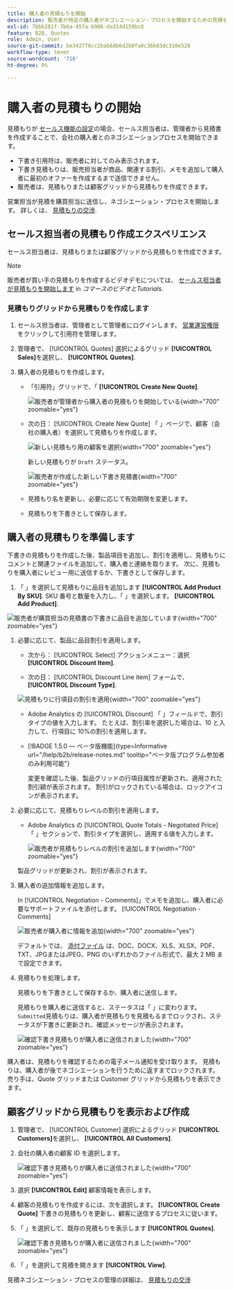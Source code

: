 ```yaml
---
title: 購入者の見積もりを開始
description: 販売者が特定の購入者がネゴシエーション・プロセスを開始するための見積を作成する方法を説明します。 販売者は、選択した Web サイト上の会社アカウントに関連付けられた顧客に対してのみ見積もりを送信できます。
exl-id: 7bbb281f-7b6a-45fa-b906-da314d159bc8
feature: B2B, Quotes
role: Admin, User
source-git-commit: be3427f6cc2bab68b6d2b0fa0c36b83dc310e528
workflow-type: tm+mt
source-wordcount: '716'
ht-degree: 0%

---
```


# 購入者の見積もりの開始

見積もりが [セールス機能の設定](configure-quotes.md)の場合、セールス担当者は、管理者から見積書を作成することで、会社の購入者とのネゴシエーションプロセスを開始できます。

- 下書き引用符は、販売者に対してのみ表示されます。
- 下書き見積もりは、販売担当者が商品、関連する割引、メモを追加して購入者に最初のオファーを作成するまで送信できません。
- 販売者は、見積もりまたは顧客グリッドから見積もりを作成できます。

営業担当が見積を購買担当に送信し、ネゴシエーション・プロセスを開始します。 詳しくは、 [見積もりの交渉](quote-price-negotiation.md).

## セールス担当者の見積もり作成エクスペリエンス

セールス担当者は、見積もりまたは顧客グリッドから見積もりを作成できます。

>[!NOTE]
>
>販売者が買い手の見積もりを作成するビデオデモについては、 [セールス担当者が見積もりを開始します](https://experienceleague.adobe.com/docs/commerce-learn/tutorials/b2b/b2b-quote/sales-rep-initiates-quote.html) in _コマースのビデオとTutorials_.

### 見積もりグリッドから見積もりを作成します

1. セールス担当者は、管理者として管理者にログインします。 [営業運営権限](../systems/permissions.md) をクリックして引用符を管理します。

1. 管理者で、 [!UICONTROL Quotes] 選択によるグリッド **[!UICONTROL Sales]**&#x200B;を選択し、 **[!UICONTROL Quotes]**.

1. 購入者の見積もりを作成します。

   - 「引用符」グリッドで、「 **[!UICONTROL Create New Quote]**.

     ![販売者が管理者から購入者の見積もりを開始している](./assets/quote-draft-from-admin.png){width="700" zoomable="yes"}

   - 次の日： [!UICONTROL Create New Quote] 「 」ページで、顧客（会社の購入者）を選択して見積もりを作成します。

     ![新しい見積もり用の顧客を選択](./assets/quote-draft-from-admin-select-buyer.png){width="700" zoomable="yes"}

     新しい見積もりが `Draft` ステータス。

     ![販売者が作成した新しい下書き見積書](./assets/quote-create-by-seller.png){width="700" zoomable="yes"}

   - 見積もり名を更新し、必要に応じて有効期限を変更します。

   - 見積もりを下書きとして保存します。

## 購入者の見積もりを準備します

下書きの見積もりを作成した後、製品項目を追加し、割引を適用し、見積もりにコメントと関連ファイルを追加して、購入者と連絡を取ります。 次に、見積もりを購入者にレビュー用に送信するか、下書きとして保存します。

1. 「 」を選択して見積もりに品目を追加します **[!UICONTROL Add Product By SKU]**. SKU 番号と数量を入力し、「 」を選択します。 **[!UICONTROL Add Product]**.

![販売者が購買担当の見積書の下書きに品目を追加しています](./assets/quote-draft-add-items.png){width="700" zoomable="yes"}

1. 必要に応じて、製品に品目割引を適用します。

   - 次から： [!UICONTROL Select] アクションメニュー：選択 **[!UICONTROL Discount Item]**.

   - 次の日： [!UICONTROL Discount Line item] フォームで、 **[!UICONTROL Discount Type]**.

   ![見積もりに行項目の割引を適用](./assets/quote-draft-add-items.png){width="700" zoomable="yes"}

   - Adobe Analytics の [!UICONTROL Discount] 「 」フィールドで、割引タイプの値を入力します。 たとえば、割引率を選択した場合は、10 と入力して、行項目に 10%の割引を適用します。

   - [!BADGE 1.5.0 — ベータ版機能]{type=Informative url="/help/b2b/release-notes.md" tooltip="ベータ版プログラム参加者のみ利用可能"}

     変更を確認した後、製品グリッドの行項目属性が更新され、適用された割引額が表示されます。 割引がロックされている場合は、ロックアイコンが表示されます。

1. 必要に応じて、見積もりレベルの割引を適用します。

   - Adobe Analytics の [!UICONTROL Quote Totals - Negotiated Price] 「 」セクションで、割引タイプを選択し、適用する値を入力します。

     ![販売者が見積もりレベルの割引を追加します](./assets/quote-draft-total-discount.png){width="700" zoomable="yes"}

   製品グリッドが更新され、割引が表示されます。

1. 購入者の追加情報を追加します。

   In [!UICONTROL Negotiation - Comments]」でメモを追加し、購入者に必要なサポートファイルを添付します。 [!UICONTROL Negotiation - Comments]

   ![販売者が購入者に情報を追加](./assets/quote-draft-add-info-for-buyer.png){width="700" zoomable="yes"}

   デフォルトでは、 [添付ファイル](configure-quotes.md) は、DOC、DOCX、XLS、XLSX、PDF、TXT、JPGまたはJPEG、PNG のいずれかのファイル形式で、最大 2 MB まで設定できます。

1. 見積もりを処理します。

   見積もりを下書きとして保存するか、購入者に送信します。

   見積もりを購入者に送信すると、ステータスは「 」に変わります。 `Submitted`見積もりは、購入者が見積もりを見積もるまでロックされ、ステータスが下書きに更新され、確認メッセージが表示されます。

   ![確認下書き見積もりが購入者に送信されました](./assets/quote-draft-submitted-confirmation.png){width="700" zoomable="yes"}

購入者は、見積もりを確認するための電子メール通知を受け取ります。 見積もりは、購入者が後でネゴシエーションを行うために返すまでロックされます。 売り手は、Quote グリッドまたは Customer グリッドから見積もりを表示できます。

## 顧客グリッドから見積もりを表示および作成

1. 管理者で、 [!UICONTROL Customer] 選択によるグリッド **[!UICONTROL Customers]**&#x200B;を選択し、 **[!UICONTROL All Customers]**.

1. 会社の購入者の顧客 ID を選択します。

   ![確認下書き見積もりが購入者に送信されました](./assets/quote-view-customer-quotes.png){width="700" zoomable="yes"}

1. 選択 **[!UICONTROL Edit]** 顧客情報を表示します。

1. 顧客の見積もりを作成するには、次を選択します。 **[!UICONTROL Create Quote]** 下書きの見積もりを更新し、顧客に送信するプロセスに従います。

1. 「 」を選択して、既存の見積もりを表示します **[!UICONTROL Quotes]**.

   ![確認下書き見積もりが購入者に送信されました](./assets/quote-list-from-customer-information.png){width="700" zoomable="yes"}

1. 「 」を選択して見積を開きます **[!UICONTROL View]**.

見積ネゴシエーション・プロセスの管理の詳細は、 [見積もりの交渉](quote-price-negotiation.md)
